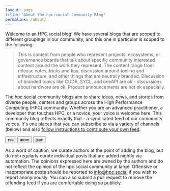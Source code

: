 ```yaml
---
layout: page
title: "About the hpc.social Community Blog"
permalink: /about/
---
```


Welcome to an HPC.social blog! We have several blogs that are scoped to different groupings in our community, and this one in particular is scoped
to the following:

>  This is content from people who represent projects, ecosystems, or governance boards that talk about specific community interested content around the work they represent. The content range from release notes, tricks and tips, discussion around tooling and infrastructure, and other things that are neutrally branded. Discussion of branded topics like CUDA, SYCL, and oneAPI are ok - discussions about hardware are ok. Product announcements are not ok especially.

The hpc.social community blogs aim to share ideas, news, and stories from diverse people, centers and groups across the High Performance Computing (HPC) community.
Whether you are an advanced practitioner, a developer that touches HPC, or a novice, your voice is welcome here. This community blog reflects exactly that - a syndicated feed of our community voices. It's one places that you can subscribe to via a variety of channels (below) and also <a href="https://github.com/hpc-social/community-blog" target="_blank">follow instructions to contribute your own feed</a>.

<a href="{{ site.baseurl }}/feed.xml" target="_blank"><button class="btn">rss</button></a>
<a href="{{ site.baseurl }}/atom.xml" target="_blank"><button class="btn">atom</button></a>
<a href="{{ site.baseurl }}/feed.json" target="_blank"><button class="btn">json</button></a>

As a word of caution, we curate authors at the point of adding the blog, but do not regularly curate individual posts that are added nightly via automation. The opinions expressed here are owned by the authors and do not reflect the opinion of the hpc.social community at large. Offensive or inappropriate posts should be reported to [info@hpc.social](mailto:info@hpc.social) if you wish to report anonymously. You can also submit a pull request to remove the offending feed if you are comfortable doing so publicly.

